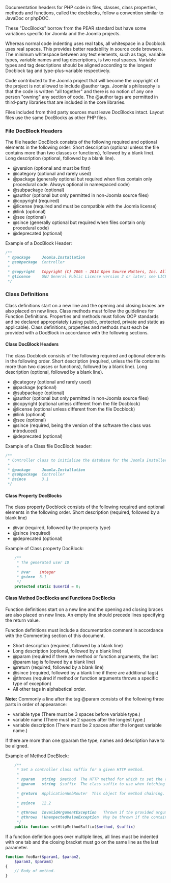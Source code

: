 Documentation headers for PHP code in: files, classes, class properties, methods and functions, called the docblocks, follow a convention similar to JavaDoc or phpDOC.

These "DocBlocks" borrow from the PEAR standard but have some variations specific for Joomla and the Joomla projects.

Whereas normal code indenting uses real tabs, all whitespace in a Docblock uses real spaces. This provides better readability in source code browsers. The minimum whitespace between any text elements, such as tags, variable types, variable names and tag descriptions, is two real spaces. Variable types and tag descriptions should be aligned according to the longest Docblock tag and type-plus-variable respectively.

Code contributed to the Joomla project that will become the copyright of the project is not allowed to include @author tags. Joomla's philosophy is that the code is written "all together" and there is no notion of any one person "owning" any section of code. The @author tags are permitted in third-party libraries that are included in the core libraries.

Files included from third party sources must leave DocBlocks intact. Layout files use the same DocBlocks as other PHP files.

### File DocBlock Headers
The file header DocBlock consists of the following required and optional elements in the following order:
Short description (optional unless the file contains more than two classes or functions), followed by a blank line). Long description (optional, followed by a blank line).

* @version (optional and must be first)
* @category (optional and rarely used)
* @package (generally optional but required when files contain only procedural code. Always optional in namespaced code)
* @subpackage (optional)
* @author (optional but only permitted in non-Joomla source files)
* @copyright (required)
* @license (required and must be compatible with the Joomla license)
* @link (optional)
* @see (optional)
* @since (generally optional but required when files contain only procedural code)
* @deprecated (optional)

Example of a DocBlock Header:

```php
/**
 * @package     Joomla.Installation
 * @subpackage  Controller
 *
 * @copyright   Copyright (C) 2005 - 2014 Open Source Matters, Inc. All rights reserved.
 * @license     GNU General Public License version 2 or later; see LICENSE.txt
 */
```

### Class Definitions
Class definitions start on a new line and the opening and closing braces are also placed on new lines. Class methods must follow the guidelines for Function Definitions. Properties and methods must follow OOP standards and be declared appropriately (using public, protected, private and static as applicable). Class definitions, properties and methods must each be provided with a DocBlock in accordance with the following sections.

#### Class DocBlock Headers
The class Docblock consists of the following required and optional elements in the following order.
Short description (required, unless the file contains more than two classes or functions), followed by a blank line). Long description (optional, followed by a blank line).

* @category (optional and rarely used)
* @package (optional)
* @subpackage (optional)
* @author (optional but only permitted in non-Joomla source files)
* @copyright (optional unless different from the file Docblock)
* @license (optional unless different from the file Docblock)
* @link (optional)
* @see (optional)
* @since (required, being the version of the software the class was introduced)
* @deprecated (optional)

Example of a Class file DocBlock header:
```php
/**
 * Controller class to initialise the database for the Joomla Installer.
 *
 * @package     Joomla.Installation
 * @subpackage  Controller
 * @since       3.1
 */
```

#### Class Property DocBlocks
The class property Docblock consists of the following required and optional elements in the following order.
Short description (required, followed by a blank line)

* @var (required, followed by the property type)
* @since (required)
* @deprecated (optional)

Example of Class property DocBlock:

```php
	/**
	 * The generated user ID
	 *
	 * @var    integer
	 * @since  3.1
	 */
	protected static $userId = 0;
```

#### Class Method DocBlocks and Functions DocBlocks
Function definitions start on a new line and the opening and closing braces are also placed on new lines. An empty line should precede lines specifying the return value.

Function definitions must include a documentation comment in accordance with the Commenting section of this document.

* Short description (required, followed by a blank line)
* Long description (optional, followed by a blank line)
* @param (required if there are method or function arguments, the last @param tag is followed by a blank line)
* @return (required, followed by a blank line)
* @since (required, followed by a blank line if there are additional tags)
* @throws (required if method or function arguments throws a specific type of exception)
* All other tags in alphabetical order.

**Note:**
Commonly a line after the tag @param consists of the following three parts in order of appearance:
* variable type (There must be 3 spaces before variable type.)
* variable name (There must be 2 spaces after the longest type.)
* variable description (There must be 2 spaces after the longest variable name.)

If there are more than one @param the type, names and description have to be aligned.

Example of Method DocBlock:
```php
	/**
	 * Set a controller class suffix for a given HTTP method.
	 *
	 * @param   string  $method  The HTTP method for which to set the class suffix.
	 * @param   string  $suffix  The class suffix to use when fetching the controller name for a given request.
	 *
	 * @return  ApplicationWebRouter  This object for method chaining.
	 *
	 * @since   12.2
	 *
	 * @throws  InvalidArgumentException   Thrown if the provided arguments is not of type string.
	 * @throws  \UnexpectedValueException  May be thrown if the container has not been set.
	 */
	public function setHttpMethodSuffix($method, $suffix)
```

If a function definition goes over multiple lines, all lines must be indented with one tab and the closing bracket must go on the same line as the last parameter.

```php
function fooBar($param1, $param2,
    $param3, $param4)
{
    // Body of method.
}
```
